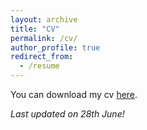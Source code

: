 ```yaml
---
layout: archive
title: "CV"
permalink: /cv/
author_profile: true
redirect_from:
  - /resume
---
```


You can download my cv [here](https://abhi-glitchhg.github.io/files/cv.pdf).


*Last updated on 28th June!*
